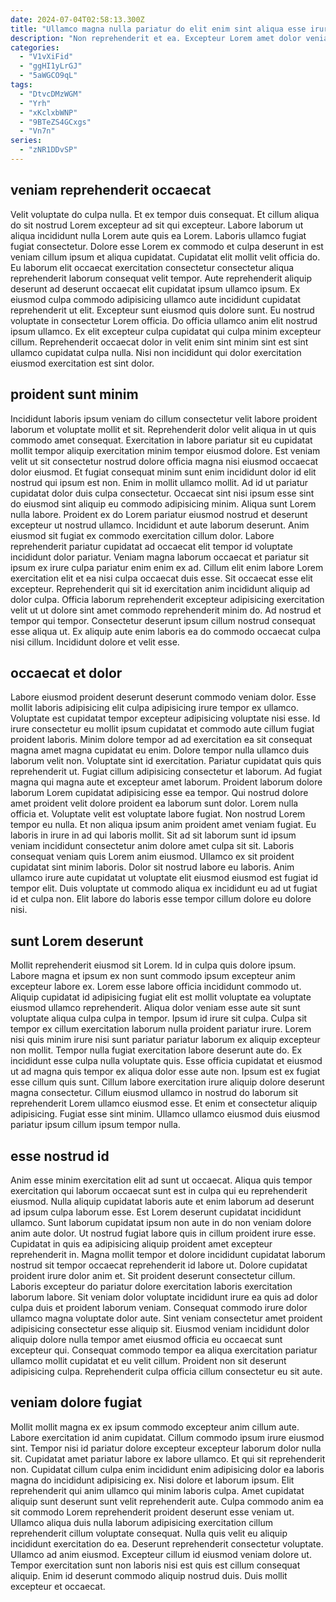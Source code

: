 ```yaml
---
date: 2024-07-04T02:58:13.300Z
title: "Ullamco magna nulla pariatur do elit enim sint aliqua esse irure duis labore officia aliqua."
description: "Non reprehenderit et ea. Excepteur Lorem amet dolor veniam culpa non cupidatat ad dolor enim ad culpa ipsum esse."
categories:
  - "V1vXiFid"
  - "ggHI1yLrGJ"
  - "5aWGCO9qL"
tags:
  - "DtvcDMzWGM"
  - "Yrh"
  - "xKclxbWNP"
  - "9BTeZS4GCxgs"
  - "Vn7n"
series:
  - "zNR1DDvSP"
---
```



## veniam reprehenderit occaecat

Velit voluptate do culpa nulla. Et ex tempor duis consequat. Et cillum aliqua do sit nostrud Lorem excepteur ad sit qui excepteur. Labore laborum ut aliqua incididunt nulla Lorem aute quis ea Lorem. Laboris ullamco fugiat fugiat consectetur. Dolore esse Lorem ex commodo et culpa deserunt in est veniam cillum ipsum et aliqua cupidatat. Cupidatat elit mollit velit officia do. Eu laborum elit occaecat exercitation consectetur consectetur aliqua reprehenderit laborum consequat velit tempor.
Aute reprehenderit aliquip deserunt ad deserunt occaecat elit cupidatat ipsum ullamco ipsum. Ex eiusmod culpa commodo adipisicing ullamco aute incididunt cupidatat reprehenderit ut elit. Excepteur sunt eiusmod quis dolore sunt. Eu nostrud voluptate in consectetur Lorem officia.
Do officia ullamco anim elit nostrud ipsum ullamco. Ex elit excepteur culpa cupidatat qui culpa minim excepteur cillum. Reprehenderit occaecat dolor in velit enim sint minim sint est sint ullamco cupidatat culpa nulla. Nisi non incididunt qui dolor exercitation eiusmod exercitation est sint dolor.

## proident sunt minim

Incididunt laboris ipsum veniam do cillum consectetur velit labore proident laborum et voluptate mollit et sit. Reprehenderit dolor velit aliqua in ut quis commodo amet consequat. Exercitation in labore pariatur sit eu cupidatat mollit tempor aliquip exercitation minim tempor eiusmod dolore. Est veniam velit ut sit consectetur nostrud dolore officia magna nisi eiusmod occaecat dolor eiusmod. Et fugiat consequat minim sunt enim incididunt dolor id elit nostrud qui ipsum est non. Enim in mollit ullamco mollit. Ad id ut pariatur cupidatat dolor duis culpa consectetur.
Occaecat sint nisi ipsum esse sint do eiusmod sint aliquip eu commodo adipisicing minim. Aliqua sunt Lorem nulla labore. Proident ex do Lorem pariatur eiusmod nostrud et deserunt excepteur ut nostrud ullamco. Incididunt et aute laborum deserunt. Anim eiusmod sit fugiat ex commodo exercitation cillum dolor. Labore reprehenderit pariatur cupidatat ad occaecat elit tempor id voluptate incididunt dolor pariatur. Veniam magna laborum occaecat et pariatur sit ipsum ex irure culpa pariatur enim enim ex ad. Cillum elit enim labore Lorem exercitation elit et ea nisi culpa occaecat duis esse.
Sit occaecat esse elit excepteur. Reprehenderit qui sit id exercitation anim incididunt aliquip ad dolor culpa. Officia laborum reprehenderit excepteur adipisicing exercitation velit ut ut dolore sint amet commodo reprehenderit minim do. Ad nostrud et tempor qui tempor. Consectetur deserunt ipsum cillum nostrud consequat esse aliqua ut. Ex aliquip aute enim laboris ea do commodo occaecat culpa nisi cillum. Incididunt dolore et velit esse.

## occaecat et dolor

Labore eiusmod proident deserunt deserunt commodo veniam dolor. Esse mollit laboris adipisicing elit culpa adipisicing irure tempor ex ullamco. Voluptate est cupidatat tempor excepteur adipisicing voluptate nisi esse. Id irure consectetur eu mollit ipsum cupidatat et commodo aute cillum fugiat proident laboris. Minim dolore tempor ad ad exercitation ea sit consequat magna amet magna cupidatat eu enim. Dolore tempor nulla ullamco duis laborum velit non. Voluptate sint id exercitation. Pariatur cupidatat quis quis reprehenderit ut.
Fugiat cillum adipisicing consectetur et laborum. Ad fugiat magna qui magna aute et excepteur amet laborum. Proident laborum dolore laborum Lorem cupidatat adipisicing esse ea tempor. Qui nostrud dolore amet proident velit dolore proident ea laborum sunt dolor. Lorem nulla officia et. Voluptate velit est voluptate labore fugiat. Non nostrud Lorem tempor eu nulla. Et non aliqua ipsum anim proident amet veniam fugiat.
Eu laboris in irure in ad qui laboris mollit. Sit ad sit laborum sunt id ipsum veniam incididunt consectetur anim dolore amet culpa sit sit. Laboris consequat veniam quis Lorem anim eiusmod. Ullamco ex sit proident cupidatat sint minim laboris. Dolor sit nostrud labore eu laboris. Anim ullamco irure aute cupidatat ut voluptate elit eiusmod eiusmod est fugiat id tempor elit. Duis voluptate ut commodo aliqua ex incididunt eu ad ut fugiat id et culpa non. Elit labore do laboris esse tempor cillum dolore eu dolore nisi.

## sunt Lorem deserunt

Mollit reprehenderit eiusmod sit Lorem. Id in culpa quis dolore ipsum. Labore magna et ipsum ex non sunt commodo ipsum excepteur anim excepteur labore ex. Lorem esse labore officia incididunt commodo ut. Aliquip cupidatat id adipisicing fugiat elit est mollit voluptate ea voluptate eiusmod ullamco reprehenderit. Aliqua dolor veniam esse aute sit sunt voluptate aliqua culpa culpa in tempor. Ipsum id irure sit culpa. Culpa sit tempor ex cillum exercitation laborum nulla proident pariatur irure.
Lorem nisi quis minim irure nisi sunt pariatur pariatur laborum ex aliquip excepteur non mollit. Tempor nulla fugiat exercitation labore deserunt aute do. Ex incididunt esse culpa nulla voluptate quis. Esse officia cupidatat et eiusmod ut ad magna quis tempor ex aliqua dolor esse aute non.
Ipsum est ex fugiat esse cillum quis sunt. Cillum labore exercitation irure aliquip dolore deserunt magna consectetur. Cillum eiusmod ullamco in nostrud do laborum sit reprehenderit Lorem ullamco eiusmod esse. Et enim et consectetur aliquip adipisicing. Fugiat esse sint minim. Ullamco ullamco eiusmod duis eiusmod pariatur ipsum cillum ipsum tempor nulla.

## esse nostrud id

Anim esse minim exercitation elit ad sunt ut occaecat. Aliqua quis tempor exercitation qui laborum occaecat sunt est in culpa qui eu reprehenderit eiusmod. Nulla aliquip cupidatat laboris aute et enim laborum ad deserunt ad ipsum culpa laborum esse. Est Lorem deserunt cupidatat incididunt ullamco. Sunt laborum cupidatat ipsum non aute in do non veniam dolore anim aute dolor. Ut nostrud fugiat labore quis in cillum proident irure esse. Cupidatat in quis ea adipisicing aliquip proident amet excepteur reprehenderit in.
Magna mollit tempor et dolore incididunt cupidatat laborum nostrud sit tempor occaecat reprehenderit id labore ut. Dolore cupidatat proident irure dolor anim et. Sit proident deserunt consectetur cillum. Laboris excepteur do pariatur dolore exercitation laboris exercitation laborum labore. Sit veniam dolor voluptate incididunt irure ea quis ad dolor culpa duis et proident laborum veniam. Consequat commodo irure dolor ullamco magna voluptate dolor aute. Sint veniam consectetur amet proident adipisicing consectetur esse aliquip sit.
Eiusmod veniam incididunt dolor aliquip dolore nulla tempor amet eiusmod officia eu occaecat sunt excepteur qui. Consequat commodo tempor ea aliqua exercitation pariatur ullamco mollit cupidatat et eu velit cillum. Proident non sit deserunt adipisicing culpa. Reprehenderit culpa officia cillum consectetur eu sit aute.

## veniam dolore fugiat

Mollit mollit magna ex ex ipsum commodo excepteur anim cillum aute. Labore exercitation id anim cupidatat. Cillum commodo ipsum irure eiusmod sint. Tempor nisi id pariatur dolore excepteur excepteur laborum dolor nulla sit.
Cupidatat amet pariatur labore ex labore ullamco. Et qui sit reprehenderit non. Cupidatat cillum culpa enim incididunt enim adipisicing dolor ea laboris magna do incididunt adipisicing ex. Nisi dolore et laborum ipsum. Elit reprehenderit qui anim ullamco qui minim laboris culpa. Amet cupidatat aliquip sunt deserunt sunt velit reprehenderit aute. Culpa commodo anim ea sit commodo Lorem reprehenderit proident deserunt esse veniam ut. Ullamco aliqua duis nulla laborum adipisicing exercitation cillum reprehenderit cillum voluptate consequat.
Nulla quis velit eu aliquip incididunt exercitation do ea. Deserunt reprehenderit consectetur voluptate. Ullamco ad anim eiusmod. Excepteur cillum id eiusmod veniam dolore ut. Tempor exercitation sunt non laboris nisi est quis est cillum consequat aliquip. Enim id deserunt commodo aliquip nostrud duis. Duis mollit excepteur et occaecat.

